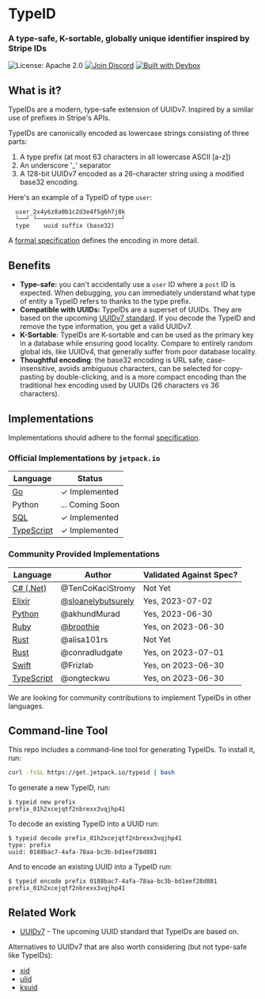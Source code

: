 # TypeID

### A type-safe, K-sortable, globally unique identifier inspired by Stripe IDs

![License: Apache 2.0](https://img.shields.io/github/license/jetpack-io/typeid) [![Join Discord](https://img.shields.io/discord/903306922852245526?color=7389D8&label=discord&logo=discord&logoColor=ffffff)](https://discord.gg/agbskCJXk2) [![Built with Devbox](https://jetpack.io/img/devbox/shield_galaxy.svg)](https://jetpack.io/devbox/)

## What is it?
TypeIDs are a modern, type-safe extension of UUIDv7. Inspired by a similar use of prefixes
in Stripe's APIs.

TypeIDs are canonically encoded as lowercase strings consisting of three parts:
1. A type prefix (at most 63 characters in all lowercase ASCII [a-z])
2. An underscore '_' separator
3. A 128-bit UUIDv7 encoded as a 26-character string using a modified base32 encoding.

Here's an example of a TypeID of type `user`:

```
  user_2x4y6z8a0b1c2d3e4f5g6h7j8k
  └──┘ └────────────────────────┘
  type    uuid suffix (base32)
```

A [formal specification](./spec) defines the encoding in more detail.

## Benefits
+ **Type-safe:** you can't accidentally use a `user` ID where a `post` ID is expected. When debugging, you can
  immediately understand what type of entity a TypeID refers to thanks to the type prefix.
+ **Compatible with UUIDs:** TypeIDs are a superset of UUIDs. They are based on the upcoming [UUIDv7 standard](https://www.ietf.org/archive/id/draft-peabody-dispatch-new-uuid-format-04.html#name-uuid-version-7). If you decode the TypeID and remove the type information, you get a valid UUIDv7.
+ **K-Sortable**: TypeIDs are K-sortable and can be used as the primary key in a database while ensuring good
  locality. Compare to entirely random global ids, like UUIDv4, that generally suffer from poor database locality.
+ **Thoughtful encoding**: the base32 encoding is URL safe, case-insensitive, avoids ambiguous characters, can be
  selected for copy-pasting by double-clicking, and is a more compact encoding than the traditional hex encoding used by UUIDs (26 characters vs 36 characters).

## Implementations
Implementations should adhere to the formal [specification](./spec).

### Official Implementations by `jetpack.io`
| Language | Status |
| -------- | ------ |
| [Go](https://github.com/jetpack-io/typeid-go) | ✓ Implemented |
| Python | ... Coming Soon |
| [SQL](https://github.com/jetpack-io/typeid-sql) | ✓ Implemented |
| [TypeScript](https://github.com/jetpack-io/typeid-js) | ✓ Implemented |

### Community Provided Implementations
| Language | Author | Validated Against Spec? |
| -------- | ------ | ---------------------- |
| [C# (.Net)](https://github.com/TenCoKaciStromy/typeid-dotnet) | @TenCoKaciStromy | Not Yet |
| [Elixir](https://github.com/sloanelybutsurely/typeid-elixir) | [@sloanelybutsurely](https://github.com/sloanelybutsurely) | Yes, 2023-07-02 |
| [Python](https://github.com/akhundMurad/typeid-python) | @akhundMurad | Yes, 2023-06-30 |
| [Ruby](https://github.com/broothie/typeid-ruby) | [@broothie](https://github.com/broothie) | Yes, on 2023-06-30 |
| [Rust](https://github.com/alisa101rs/typeid-rs) | @alisa101rs | Not Yet |
| [Rust](https://github.com/conradludgate/type-safe-id) | @conradludgate | Yes, on 2023-07-01 |
| [Swift](https://github.com/Frizlab/swift-typeid) | @Frizlab | Yes, on 2023-06-30 |
| [TypeScript](https://github.com/ongteckwu/typeid-ts) | @ongteckwu | Yes, on 2023-06-30 |

We are looking for community contributions to implement TypeIDs in other languages.

## Command-line Tool
This repo includes a command-line tool for generating TypeIDs. To install it, run:

```bash
curl -fsSL https://get.jetpack.io/typeid | bash
```

To generate a new TypeID, run:

```console
$ typeid new prefix
prefix_01h2xcejqtf2nbrexx3vqjhp41
```

To decode an existing TypeID into a UUID run:

```console
$ typeid decode prefix_01h2xcejqtf2nbrexx3vqjhp41
type: prefix
uuid: 0188bac7-4afa-78aa-bc3b-bd1eef28d881
```

And to encode an existing UUID into a TypeID run:

```console
$ typeid encode prefix 0188bac7-4afa-78aa-bc3b-bd1eef28d881
prefix_01h2xcejqtf2nbrexx3vqjhp41
```

## Related Work
+ [UUIDv7](https://www.ietf.org/archive/id/draft-peabody-dispatch-new-uuid-format-04.html#name-uuid-version-7) - The upcoming UUID standard that TypeIDs are based on.

Alternatives to UUIDv7 that are also worth considering (but not type-safe like TypeIDs):
+ [xid](https://github.com/rs/xid)
+ [ulid](https://github.com/ulid)
+ [ksuid](https://github.com/segmentio/ksuid)
